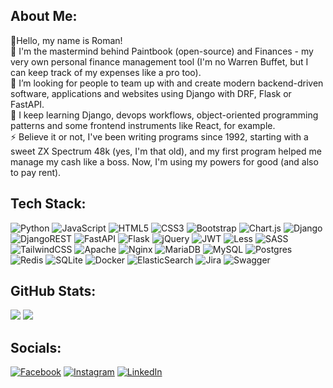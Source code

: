 ## About Me:

👋Hello, my name is Roman!
<br>
🔭 I'm the mastermind behind Paintbook (open-source) and Finances - my very own personal finance management tool (I'm no Warren Buffet, but I can keep track of my expenses like a pro too).
<br>
👯 I’m looking for people to team up with and create modern backend-driven software, applications and websites using Django with DRF, Flask or FastAPI.
<br>
🌱 I keep learning Django, devops workflows, object-oriented programming patterns and some frontend instruments like React, for example.
<br>
⚡ Believe it or not, I've been writing programs since 1992, starting with a sweet ZX Spectrum 48k (yes, I'm that old), and my first program helped me manage my cash like a boss. Now, I'm using my powers for good (and also to pay rent).

## Tech Stack:
![Python](https://img.shields.io/badge/python-3670A0?style=flat&logo=python&logoColor=ffdd54) ![JavaScript](https://img.shields.io/badge/javascript-%23323330.svg?style=flat&logo=javascript&logoColor=%23F7DF1E) ![HTML5](https://img.shields.io/badge/html5-%23E34F26.svg?style=flat&logo=html5&logoColor=white) ![CSS3](https://img.shields.io/badge/css3-%231572B6.svg?style=flat&logo=css3&logoColor=white) ![Bootstrap](https://img.shields.io/badge/bootstrap-%23563D7C.svg?style=flat&logo=bootstrap&logoColor=white) ![Chart.js](https://img.shields.io/badge/chart.js-F5788D.svg?style=flat&logo=chart.js&logoColor=white) ![Django](https://img.shields.io/badge/django-%23092E20.svg?style=flat&logo=django&logoColor=white) ![DjangoREST](https://img.shields.io/badge/DJANGO-REST-ff1709?style=flat&logo=django&logoColor=white&color=ff1709&labelColor=gray) ![FastAPI](https://img.shields.io/badge/FastAPI-005571?style=flat&logo=fastapi) ![Flask](https://img.shields.io/badge/flask-%23000.svg?style=flat&logo=flask&logoColor=white) ![jQuery](https://img.shields.io/badge/jquery-%230769AD.svg?style=flat&logo=jquery&logoColor=white) ![JWT](https://img.shields.io/badge/JWT-black?style=flat&logo=JSON%20web%20tokens) ![Less](https://img.shields.io/badge/less-2B4C80?style=flat&logo=less&logoColor=white) ![SASS](https://img.shields.io/badge/SASS-hotpink.svg?style=flat&logo=SASS&logoColor=white) ![TailwindCSS](https://img.shields.io/badge/tailwindcss-%2338B2AC.svg?style=flat&logo=tailwind-css&logoColor=white) ![Apache](https://img.shields.io/badge/apache-%23D42029.svg?style=flat&logo=apache&logoColor=white) ![Nginx](https://img.shields.io/badge/nginx-%23009639.svg?style=flat&logo=nginx&logoColor=white) ![MariaDB](https://img.shields.io/badge/MariaDB-003545?style=flat&logo=mariadb&logoColor=white) ![MySQL](https://img.shields.io/badge/mysql-%2300f.svg?style=flat&logo=mysql&logoColor=white) ![Postgres](https://img.shields.io/badge/postgres-%23316192.svg?style=flat&logo=postgresql&logoColor=white) ![Redis](https://img.shields.io/badge/redis-%23DD0031.svg?style=flat&logo=redis&logoColor=white) ![SQLite](https://img.shields.io/badge/sqlite-%2307405e.svg?style=flat&logo=sqlite&logoColor=white) ![Docker](https://img.shields.io/badge/docker-%230db7ed.svg?style=flat&logo=docker&logoColor=white) ![ElasticSearch](https://img.shields.io/badge/-ElasticSearch-005571?style=flat&logo=elasticsearch) ![Jira](https://img.shields.io/badge/jira-%230A0FFF.svg?style=flat&logo=jira&logoColor=white) ![Swagger](https://img.shields.io/badge/-Swagger-%23Clojure?style=flat&logo=swagger&logoColor=white)

## GitHub Stats:
![](https://github-readme-stats-git-masterrstaa-rickstaa.vercel.app/api?username=spaut33&theme=transparent&hide_border=false&include_all_commits=false&count_private=true&text_bold=false&line_height=20&card_width=400) ![](https://github-readme-stats-git-masterrstaa-rickstaa.vercel.app/api/top-langs/?username=spaut33&theme=transparent&hide_border=false&include_all_commits=false&count_private=true&layout=compact)

## Socials:
[![Facebook](https://img.shields.io/badge/Facebook-%231877F2.svg?logo=Facebook&logoColor=white)](https://facebook.com/roman.petrakov.3) [![Instagram](https://img.shields.io/badge/Instagram-%23E4405F.svg?logo=Instagram&logoColor=white)](https://instagram.com/roman.petrakov) [![LinkedIn](https://img.shields.io/badge/LinkedIn-%230077B5.svg?logo=linkedin&logoColor=white)](https://linkedin.com/in/roman-petrakov-a160aa70) 
